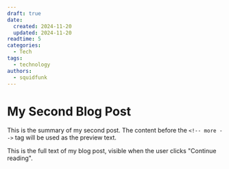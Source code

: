 ```yaml
---
draft: true
date: 
  created: 2024-11-20
  updated: 2024-11-20
readtime: 5
categories:
  - Tech
tags:
  - technology
authors: 
  - squidfunk
---
```


# My Second Blog Post

This is the summary of my second post. The content before the `<!-- more -->` tag will be used as the preview text.

<!-- more -->

This is the full text of my blog post, visible when the user clicks "Continue reading".

